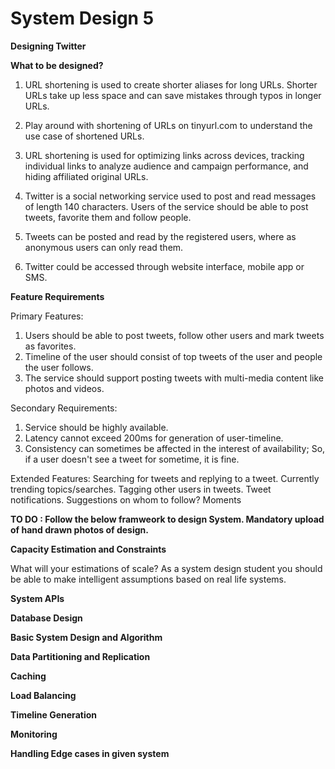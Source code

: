 # System Design 5


**Designing Twitter**

**What to be designed?**

1. URL shortening is used to create shorter aliases for long URLs. Shorter URLs take up less space and can save mistakes through typos in longer URLs.
2. Play around with shortening of URLs on tinyurl.com to understand the use case of shortened URLs.
3. URL shortening is used for optimizing links across devices, tracking individual links to analyze audience and campaign performance, and hiding affiliated original URLs.

1. Twitter is a social networking service used to post and read messages of length 140 characters. Users of the service should be able to post tweets, favorite them and follow people. 
2. Tweets can be posted and read by the registered users, where as anonymous users can only read them.  
3. Twitter could be accessed through website interface, mobile app or SMS. 

**Feature Requirements**

Primary Features:

1. Users should be able to post tweets, follow other users and mark tweets as favorites. 
2. Timeline of the user should consist of top tweets of the user and people the user follows. 
3. The service should support posting tweets with multi-media content like photos and videos. 

Secondary Requirements:

1. Service should be highly available.
2. Latency cannot exceed 200ms for generation of user-timeline.
3. Consistency can sometimes be affected in the interest of availability; So, if a user doesn't see a tweet for sometime, it is fine.


Extended Features:
Searching for tweets and replying to a tweet.
Currently trending topics/searches.
Tagging other users in tweets.
Tweet notifications.
Suggestions on whom to follow?
Moments

**TO DO : Follow the below framweork to design System. Mandatory upload of hand drawn photos of design.**

**Capacity Estimation and Constraints**

What will your estimations of scale? As a system design student you should be able to make intelligent assumptions based on real life systems. 

**System APIs**

**Database Design**

**Basic System Design and Algorithm**

**Data Partitioning and Replication**

**Caching**

**Load Balancing**

**Timeline Generation**

**Monitoring**

**Handling Edge cases in given system**



